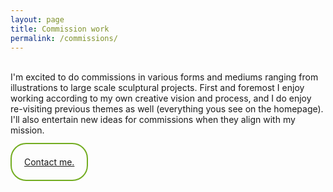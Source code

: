 ```yaml
---
layout: page
title: Commission work
permalink: /commissions/
---
```


<!--Page commissions-->
<br>
I'm excited to do commissions in various forms and mediums ranging from illustrations to large scale sculptural projects. First and foremost I enjoy working according to my own creative vision and process, and I do enjoy re-visiting previous themes as well (everything yous see on the homepage). I'll also entertain new ideas for commissions when they align with my mission.
<br>
<br>
<br>
<a href="/contact" style="border-radius: 25px;
                          border: 2px solid #73AD21;
                          padding: 20px;
                          width: 200px;
                          height: 150px;">
Contact me.
</a>
